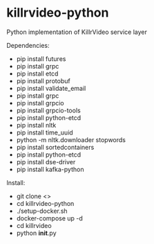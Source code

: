 # killrvideo-python
Python implementation of KillrVideo service layer

Dependencies: 
* pip install futures
* pip install grpc
* pip install etcd
* pip install protobuf
* pip install validate_email
* pip install grpc
* pip install grpcio
* pip install grpcio-tools
* pip install python-etcd
* pip install nltk
* pip install time_uuid
* python -m nltk.downloader stopwords
* pip install sortedcontainers
* pip install python-etcd
* pip install dse-driver
* pip install kafka-python

Install:
* git clone <>
* cd killrvideo-python
* ./setup-docker.sh 
* docker-compose up -d
* cd killrvideo
* python __init__.py
